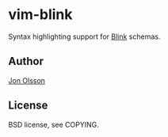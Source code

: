 # vim-blink

Syntax highlighting support for [Blink](http://blinkprotocol.org/) schemas.

## Author

[Jon Olsson](https://github.com/noj)

## License

BSD license, see COPYING.
